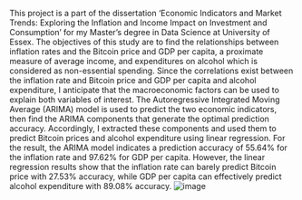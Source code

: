 This project is a part of the dissertation ‘Economic Indicators and Market Trends: Exploring the Inflation and Income Impact on Investment and Consumption’ for my Master’s degree in Data Science at University of Essex. 
The objectives of this study are to find the relationships between inflation rates and the Bitcoin price and GDP per capita, a proximate measure of average income, and expenditures on alcohol which is considered as non-essential spending. Since the correlations exist between the inflation rate and Bitcoin price and GDP per capita and alcohol expenditure, I anticipate that the macroeconomic factors can be used to explain both variables of interest. 
The Autoregressive Integrated Moving Average (ARIMA) model is used to predict the two economic indicators, then find the ARIMA components that generate the optimal prediction accuracy. Accordingly, I extracted these components and used them to predict Bitcoin prices and alcohol expenditure using linear regression.
For the result, the ARIMA model indicates a prediction accuracy of 55.64% for the inflation rate and 97.62% for GDP per capita. However, the linear regression results show that the inflation rate can barely predict Bitcoin price with 27.53% accuracy, while GDP per capita can effectively predict alcohol expenditure with 89.08% accuracy. 
![image](https://github.com/SuwitchayaK/Dissertation/assets/55591652/7c287c94-2ae1-467e-9eeb-3be050abd83f)
